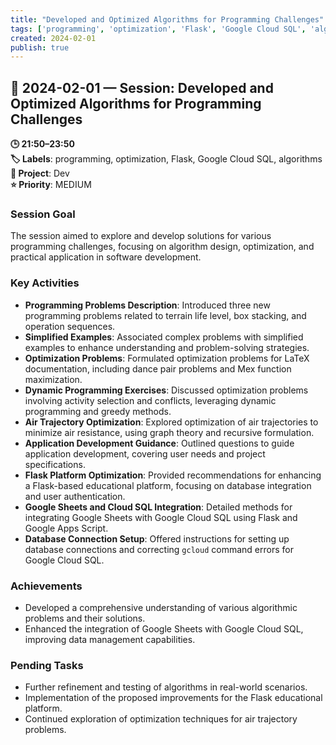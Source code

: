 ```yaml
---
title: "Developed and Optimized Algorithms for Programming Challenges"
tags: ['programming', 'optimization', 'Flask', 'Google Cloud SQL', 'algorithms']
created: 2024-02-01
publish: true
---
```


## 📅 2024-02-01 — Session: Developed and Optimized Algorithms for Programming Challenges

**🕒 21:50–23:50**  
**🏷️ Labels**: programming, optimization, Flask, Google Cloud SQL, algorithms  
**📂 Project**: Dev  
**⭐ Priority**: MEDIUM  


### Session Goal
The session aimed to explore and develop solutions for various programming challenges, focusing on algorithm design, optimization, and practical application in software development.

### Key Activities
- **Programming Problems Description**: Introduced three new programming problems related to terrain life level, box stacking, and operation sequences.
- **Simplified Examples**: Associated complex problems with simplified examples to enhance understanding and problem-solving strategies.
- **Optimization Problems**: Formulated optimization problems for LaTeX documentation, including dance pair problems and Mex function maximization.
- **Dynamic Programming Exercises**: Discussed optimization problems involving activity selection and conflicts, leveraging dynamic programming and greedy methods.
- **Air Trajectory Optimization**: Explored optimization of air trajectories to minimize air resistance, using graph theory and recursive formulation.
- **Application Development Guidance**: Outlined questions to guide application development, covering user needs and project specifications.
- **Flask Platform Optimization**: Provided recommendations for enhancing a Flask-based educational platform, focusing on database integration and user authentication.
- **Google Sheets and Cloud SQL Integration**: Detailed methods for integrating Google Sheets with Google Cloud SQL using Flask and Google Apps Script.
- **Database Connection Setup**: Offered instructions for setting up database connections and correcting `gcloud` command errors for Google Cloud SQL.

### Achievements
- Developed a comprehensive understanding of various algorithmic problems and their solutions.
- Enhanced the integration of Google Sheets with Google Cloud SQL, improving data management capabilities.

### Pending Tasks
- Further refinement and testing of algorithms in real-world scenarios.
- Implementation of the proposed improvements for the Flask educational platform.
- Continued exploration of optimization techniques for air trajectory problems.
